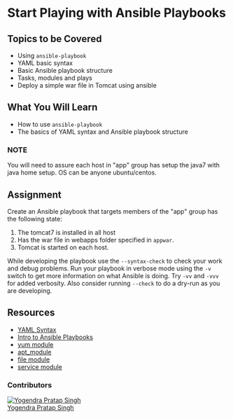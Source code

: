 # Start Playing with Ansible Playbooks

## Topics to be Covered

* Using `ansible-playbook`
* YAML basic syntax
* Basic Ansible playbook structure
* Tasks, modules and plays
* Deploy a simple war file in Tomcat using ansible

## What You Will Learn

* How to use `ansible-playbook`
* The basics of YAML syntax and Ansible playbook structure

### NOTE

You will need to assure each host in "app" group has setup the java7 with java home setup. OS can be anyone ubuntu/centos.

## Assignment
Create an Ansible playbook that targets members of the "app" group has the following state:
1. The tomcat7 is installed in all host
1. Has the war file in webapps folder specified in `appwar`.
1. Tomcat is started on each host.

While developing the playbook use the `--syntax-check` to check your work and debug problems. Run your playbook in verbose mode using the `-v` switch to get more information on what Ansible is doing. Try `-vv` and `-vvv` for added verbosity. Also consider running `--check` to do a dry-run as you are developing.

## Resources

* [YAML Syntax](http://docs.ansible.com/ansible/YAMLSyntax.html)
* [Intro to Ansible Playbooks](http://docs.ansible.com/ansible/playbooks_intro.html)
* [yum module](http://docs.ansible.com/ansible/yum_module.html)
* [apt_module](http://docs.ansible.com/ansible/apt_module.html)
* [file module](http://docs.ansible.com/ansible/file_module.html)
* [service module](http://docs.ansible.com/ansible/service_module.html)


### Contributors
[![Yogendra Pratap Singh][yogendra_avatar]][yogendra_homepage]<br/>[Yogendra Pratap Singh][yogendra_homepage] 

  [yogendra_homepage]: https://github.com/PratapSingh13
  [yogendra_avatar]: https://img.cloudposse.com/75x75/https://github.com/PratapSingh13.png
